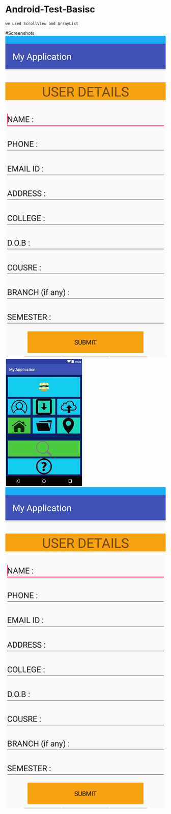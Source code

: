 # Android-Test-Basisc

```
we used ScrollView and ArrayList 
```
#Screenshots
![alt text](https://github.com/97sameersharma/Android-Test-Basisc/blob/master/device-2018-07-03-115414.png)
![alt text](https://github.com/97sameersharma/Android-Test-Basisc/blob/master/Capture.JPG) 
![alt text](https://github.com/97sameersharma/Android-Test-Basisc/blob/master/device-2018-07-03-115414.JPG)

